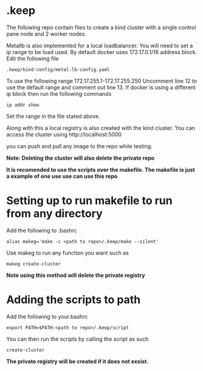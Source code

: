 # .keep

The following repo contain files to create a kind cluster with a single control
pane node and 2 worker nodes.

Metallb is also implemented for a local loadbalancer. You will need to set a ip
range to be load used. By default docker uses 172.17.0.1/16 address block. Edit the following file
```
.keep/kind-config/metal-lb-config.yaml
```
To use the following range 172.17.255.1-172.17.255.250
Uncomment line 12 to use the default range and comment out line 13. If docker
is using a different ip block then run the following commands 
```
ip addr show
```
Set the range in the file stated above.

Along with this a local registry is also created with the kind cluster. You can
access the cluster using http://localhost:5000

you can push and pull any image to the repo while testing. 

__Note: Deleting the cluster will also delete the private repo__


**It is recomended to use the scripts over the makefile. The makefile is just
a example of one use use can use this repo**
# Setting up to run makefile to run from any directory

Add the following to .bashrc
```
alias makeg='make -c <path to repo>/.keep/make --silent'
```
Use makeg to run any function you want such as 
```
makeg create-cluster
```

**Note using this method will delete the private registry**
# Adding the scripts to path

Add the following to your.bashrc
```
export PATH=$PATH:<path to repo>/.keep/script
```
You can then run the scripts by calling the script as such
```
create-cluster
```

**The private registry will be created if it does not exsist.**
